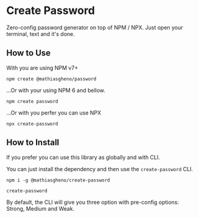 # Create Password

Zero-config password generator on top of NPM / NPX. Just open your terminal, text and it's done. 

## How to Use 

With you are using NPM v7+

```shell
npm create @mathiasgheno/password
```

...Or with your using NPM 6 and bellow.

```shell
npm create password
```

...Or with you perfer you can use NPX

```shell
npx create-password
```

## How to Install

If you prefer you can use this library as globally and with CLI. 

You can just install the dependency and then use the `create-password` CLI. 

```shell
npm i -g @mathiasgheno/create-password
```

```shell
create-password
```

By default, the CLI will give you three option with pre-config options: Strong, Medium and Weak.